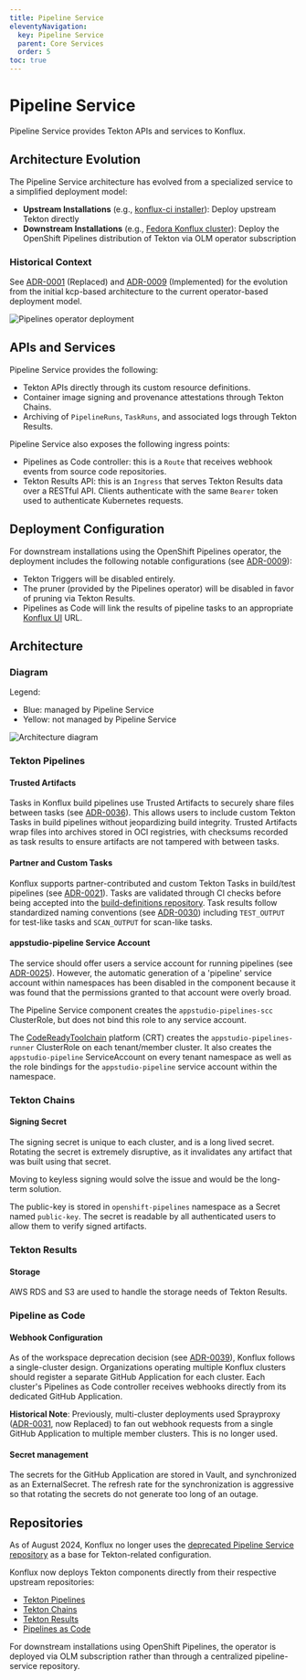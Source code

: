 ```yaml
---
title: Pipeline Service
eleventyNavigation:
  key: Pipeline Service
  parent: Core Services
  order: 5
toc: true
---
```


# Pipeline Service

Pipeline Service provides Tekton APIs and services to Konflux.

## Architecture Evolution

The Pipeline Service architecture has evolved from a specialized service to a simplified deployment model:

- **Upstream Installations** (e.g., [konflux-ci installer](https://github.com/konflux-ci/konflux-ci)): Deploy upstream Tekton directly
- **Downstream Installations** (e.g., [Fedora Konflux cluster](https://gitlab.com/fedora/infrastructure/konflux/infra-deployments)): Deploy the OpenShift Pipelines distribution of Tekton via OLM operator subscription

### Historical Context

See [ADR-0001](../../ADR/0001-pipeline-service-phase-1.md) (Replaced) and [ADR-0009](../../ADR/0009-pipeline-service-via-operator.md) (Implemented) for the evolution from the initial kcp-based architecture to the current operator-based deployment model.

![Pipelines operator deployment](../diagrams/pipeline-service.drawio.svg)

## APIs and Services

Pipeline Service provides the following:

- Tekton APIs directly through its custom resource definitions.
- Container image signing and provenance attestations through Tekton Chains.
- Archiving of `PipelineRuns`, `TaskRuns`, and associated logs through Tekton
  Results.

Pipeline Service also exposes the following ingress points:

- Pipelines as Code controller: this is a `Route` that receives webhook events
  from source code repositories.
- Tekton Results API: this is an `Ingress` that serves Tekton Results data
  over a RESTful API. Clients authenticate with the same `Bearer` token used to
  authenticate Kubernetes requests.

## Deployment Configuration

For downstream installations using the OpenShift Pipelines operator, the deployment includes the following notable configurations (see [ADR-0009](../../ADR/0009-pipeline-service-via-operator.md)):

- Tekton Triggers will be disabled entirely.
- The pruner (provided by the Pipelines operator) will be disabled in favor of
  pruning via Tekton Results.
- Pipelines as Code will link the results of pipeline tasks to an appropriate
  [Konflux UI](./core/konflux-ui.md) URL.

## Architecture

### Diagram

Legend:
* Blue: managed by Pipeline Service
* Yellow: not managed by Pipeline Service

![Architecture diagram](../diagrams/pipeline-service/architecture.jpg)

### Tekton Pipelines

#### Trusted Artifacts

Tasks in Konflux build pipelines use Trusted Artifacts to securely share files between tasks (see [ADR-0036](../../ADR/0036-trusted-artifacts.md)). This allows users to include custom Tekton Tasks in build pipelines without jeopardizing build integrity. Trusted Artifacts wrap files into archives stored in OCI registries, with checksums recorded as task results to ensure artifacts are not tampered with between tasks.

#### Partner and Custom Tasks

Konflux supports partner-contributed and custom Tekton Tasks in build/test pipelines (see [ADR-0021](../../ADR/0021-partner-tasks.md)). Tasks are validated through CI checks before being accepted into the [build-definitions repository](https://github.com/konflux-ci/build-definitions). Task results follow standardized naming conventions (see [ADR-0030](../../ADR/0030-tekton-results-naming-convention.md)) including `TEST_OUTPUT` for test-like tasks and `SCAN_OUTPUT` for scan-like tasks.

#### appstudio-pipeline Service Account

The service should offer users a service account for running pipelines (see [ADR-0025](../../ADR/0025-appstudio-pipeline-serviceaccount.md)).
However, the automatic generation of a 'pipeline' service account within namespaces has been disabled in the component because it was found that the permissions granted to that account were overly broad.

The Pipeline Service component creates the `appstudio-pipelines-scc` ClusterRole, but does not bind this role to any service account.

The [CodeReadyToolchain](https://github.com/codeready-toolchain) platform (CRT) creates the `appstudio-pipelines-runner` ClusterRole on each tenant/member cluster. It also creates the `appstudio-pipeline` ServiceAccount on every tenant namespace as well as the role bindings for the `appstudio-pipeline` service account within the namespace.

### Tekton Chains

#### Signing Secret

The signing secret is unique to each cluster, and is a long lived secret.
Rotating the secret is extremely disruptive, as it invalidates any artifact that was built using that secret.

Moving to keyless signing would solve the issue and would be the long-term solution.

The public-key is stored in `openshift-pipelines` namespace as a Secret named `public-key`. The secret is readable by all authenticated users to allow them to verify signed artifacts.

### Tekton Results

#### Storage

AWS RDS and S3 are used to handle the storage needs of Tekton Results.

### Pipeline as Code

#### Webhook Configuration

As of the workspace deprecation decision (see [ADR-0039](../../ADR/0039-workspace-deprecation.md)), Konflux follows a single-cluster design. Organizations operating multiple Konflux clusters should register a separate GitHub Application for each cluster. Each cluster's Pipelines as Code controller receives webhooks directly from its dedicated GitHub Application.

**Historical Note**: Previously, multi-cluster deployments used Sprayproxy ([ADR-0031](../../ADR/0031-sprayproxy.md), now Replaced) to fan out webhook requests from a single GitHub Application to multiple member clusters. This is no longer used.

#### Secret management

The secrets for the GitHub Application are stored in Vault, and synchronized as an ExternalSecret. The refresh rate for the synchronization is aggressive so that rotating the secrets do not generate too long of an outage.

## Repositories

As of August 2024, Konflux no longer uses the [deprecated Pipeline Service repository](https://github.com/openshift-pipelines/pipeline-service/) as a base for Tekton-related configuration.

Konflux now deploys Tekton components directly from their respective upstream repositories:
- [Tekton Pipelines](https://github.com/tektoncd/pipeline)
- [Tekton Chains](https://github.com/tektoncd/chains)
- [Tekton Results](https://github.com/tektoncd/results)
- [Pipelines as Code](https://github.com/openshift-pipelines/pipelines-as-code)

For downstream installations using OpenShift Pipelines, the operator is deployed via OLM subscription rather than through a centralized pipeline-service repository.
